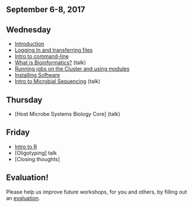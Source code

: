 ## September 6-8, 2017

Wednesday
----------
* [Introduction](wednesday/Introduction.pdf)
* [Logging In and transferring files](wednesday/logging-in)
* [Intro to command-line](wednesday/command-line-intro)
* [What is Bioinformatics?](wednesday/What_is_Bioinformatics.pdf) (talk)
* [Running jobs on the Cluster and using modules](wednesday/cluster)
* [Installing Software](wednesday/installing_software)
* [Intro to Microbial Sequencing](wednesday/Intro2MCSequencing.pdf) (talk)


Thursday
----------

* [Host Microbe Systems Biology Core] (talk)

Friday
----------

* [Intro to R](friday/Intro2R.md)
* [Oligotyping] talk
* [Closing thoughts]

Evaluation!
----------

Please help us improve future workshops, for you and others, by filling out an [evaluation]().
